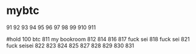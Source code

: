 # mybtc  

91  92  93  94  95  96  97  98  99  910  911  

#hold 100   btc 811
my bookroom 812
814
816
817 fuck sei
818 fuck sei
821 fuck seisei
822
823
824
825
827
828
829
830
831   



